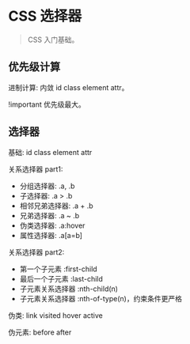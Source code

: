 # CSS 选择器

> CSS 入门基础。

## 优先级计算

进制计算: 内敛 id class element attr。

!important 优先级最大。

## 选择器

基础: id class element attr

关系选择器 part1: 
 - 分组选择器: .a, .b
 - 子选择器: .a > .b
 - 相邻兄弟选择器: .a + .b
 - 兄弟选择器: .a ~ .b
 - 伪类选择器: .a:hover
 - 属性选择器: .a[a=b]

关系选择器 part2: 
 - 第一个子元素 :first-child
 - 最后一个子元素 :last-child
 - 子元素关系选择器 :nth-child(n)
 - 子元素关系选择器 :nth-of-type(n)，约束条件更严格

伪类: link visited hover active

伪元素: before after
